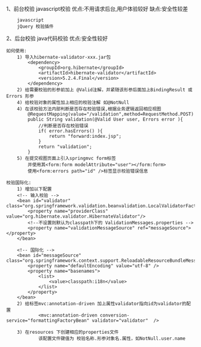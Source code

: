 1、前台校验
	javascript校验
		优点:不用请求后台,用户体验较好
		缺点:安全性较差
		
		javascript
		jQuery 校验插件
		
2、后台校验
	java代码校验
		优点:安全性较好
		
	如何使用:
		1) 导入hibernate-validator-xxx.jar包
			<dependency>
			    <groupId>org.hibernate</groupId>
			    <artifactId>hibernate-validator</artifactId>
			    <version>5.2.4.Final</version>
			</dependency>
		2) 给需要校验的形参前加上 @Valid注解，并紧随该形参后面加上BindingResult 或  Errors 形参
		4) 给校验对象的属性加上相应的校验注解 如@NotNull
		4) 在该校验方法内部判断是否存在校验错误,根据业务逻辑返回相应视图
			@RequestMapping(value="/validation",method=RequestMethod.POST)
			public String validation(@Valid User user, Errors error ){
				//判断是否存在校验错误
				if( error.hasErrors() ){
					return "forward:index.jsp";
				}
				return "validation";
			}
		5) 在提交视图页面上引入springmvc form标签
			并使用其<form:form modelAttribute="user"></form:form>
			使用<form:errors path="id" />标签显示校验错误信息
			
	校验国际化:
		1) 增加以下配置
		<!-- 输入校验 -->
	    <bean id="validator" class="org.springframework.validation.beanvalidation.LocalValidatorFactoryBean">
	        <property name="providerClass"  value="org.hibernate.validator.HibernateValidator"/>
	        <!--不设置则默认为classpath下的 ValidationMessages.properties -->
	        <property name="validationMessageSource" ref="messageSource"></property>
	    </bean>
	    
	    <!-- 国际化 -->
	    <bean id="messageSource" class="org.springframework.context.support.ReloadableResourceBundleMessageSource">
	    	<property name="defaultEncoding" value="utf-8" />
	    	<property name="basenames">
	    		<list>
	    			<value>classpath:i18n</value>
	    		</list>
	    	</property>
	    </bean>
	    2) 给标签mvc:annotation-driven 加上属性validator指向id为validator的配置
	    		<mvc:annotation-driven conversion-service="formattingFactoryBean" validator="validator"  />
			
	    3) 在resources 下创建相应的properties文件
	    		该配置文件键值为 校验名称.形参对象名.属性，如NotNull.user.name
		